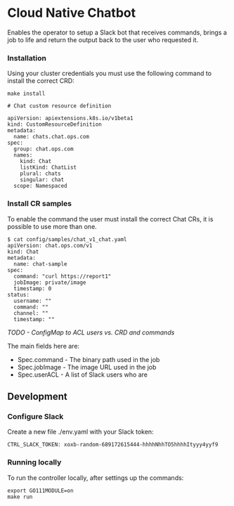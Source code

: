 # Cloud Native Chatbot

Enables the operator to setup a Slack bot that receives commands,
brings a job to life and return the output back to the user who 
requested it.

### Installation

Using your cluster credentials you must use the following command
to install the correct CRD:

```
make install

# Chat custom resource definition

apiVersion: apiextensions.k8s.io/v1beta1
kind: CustomResourceDefinition
metadata:
  name: chats.chat.ops.com
spec:
  group: chat.ops.com
  names:
    kind: Chat
    listKind: ChatList
    plural: chats
    singular: chat
  scope: Namespaced
```

### Install CR samples

To enable the command the user must install the correct Chat CRs,
it is possible to use more than one.

```
$ cat config/samples/chat_v1_chat.yaml
apiVersion: chat.ops.com/v1
kind: Chat
metadata:
  name: chat-sample
spec:
  command: "curl https://report1"
  jobImage: private/image
  timestamp: 0
status:
  username: ""
  command: ""
  channel: ""
  timestamp: ""
```

*TODO - ConfigMap to ACL users vs. CRD and commands*

The main fields here are:

- Spec.command - The binary path used in the job
- Spec.jobImage - The image URL used in the job
- Spec.userACL - A list of Slack users who are  

## Development

### Configure Slack

Create a new file ./env.yaml with your Slack token:

```
CTRL_SLACK_TOKEN: xoxb-random-689172615444-hhhhNhhTO5hhhhItyyy4yyf9
```

### Running locally

To run the controller locally, after settings up the commands:

```
export GO111MODULE=on
make run
```